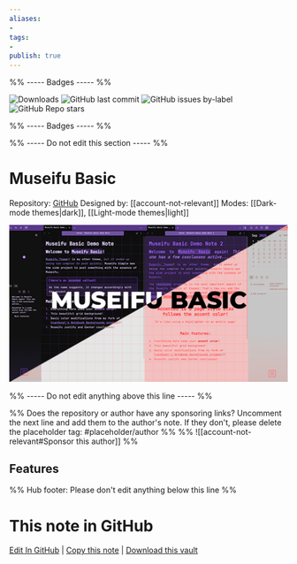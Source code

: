 ```yaml
---
aliases:
- 
tags: 
- 
publish: true
---
```


%% ----- Badges ----- %%

![Downloads](https://img.shields.io/badge/downloads-44-573E7A?style=for-the-badge&logo=)
![GitHub last commit](https://img.shields.io/github/last-commit/account-not-relevant/museifu-basic-theme?color=573E7A&label=last%20update&logo=github&style=for-the-badge)
![GitHub issues by-label](https://img.shields.io/github/issues/account-not-relevant/museifu-basic-theme/help%20wanted?color=573E7A&logo=github&style=for-the-badge) 
![GitHub Repo stars](https://img.shields.io/github/stars/account-not-relevant/museifu-basic-theme?color=573E7A&logo=github&style=for-the-badge)

%% ----- Badges ----- %%

%% ----- Do not edit this section ----- %%

# Museifu Basic

Repository: [GitHub](https://github.com/account-not-relevant/museifu-basic-theme)
Designed by: [[account-not-relevant]]
Modes: [[Dark-mode themes|dark]], [[Light-mode themes|light]]



![screenshot](https://github.com/account-not-relevant/museifu-basic-theme/raw/HEAD/cover.png)

%% ----- Do not edit anything above this line ----- %% 

%% Does the repository or author have any sponsoring links? Uncomment the next line and add them to the author's note. If they don't, please delete the placeholder tag: #placeholder/author %%
%% ![[account-not-relevant#Sponsor this author]] %%


## Features



%% Hub footer: Please don't edit anything below this line %%

# This note in GitHub

<span class="git-footer">[Edit In GitHub](https://github.dev/obsidian-community/obsidian-hub/blob/main/02%20-%20Community%20Expansions/02.05%20All%20Community%20Expansions/Themes/Museifu%20Basic.md "git-hub-edit-note") | [Copy this note](https://raw.githubusercontent.com/obsidian-community/obsidian-hub/main/02%20-%20Community%20Expansions/02.05%20All%20Community%20Expansions/Themes/Museifu%20Basic.md "git-hub-copy-note") | [Download this vault](https://github.com/obsidian-community/obsidian-hub/archive/refs/heads/main.zip "git-hub-download-vault") </span>
